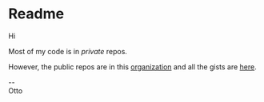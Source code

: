 # Readme

Hi

Most of my code is in *private* repos. 

However, the public repos are in this 
[organization](https://github.com/og-pr) and all the gists are [here](https://gist.github.com/ottograjeda/).

--  
Otto

